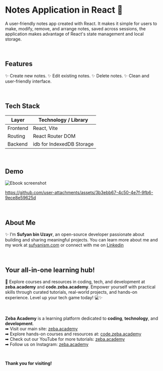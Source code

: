 # Notes Application in React 📓
A user-friendly notes app created with React. It makes it simple for users to make, modify, remove, and arrange notes, saved across sessions, the application makes advantage of React's state management and local storage.

<br/>

## Features
✨ Create new notes.
✨ Edit existing notes.
✨ Delete notes.
✨ Clean and user-friendly interface.

<br/>

##  Tech Stack

| Layer          | Technology / Library        |
|----------------|------------------------------|
| Frontend       | React, Vite                  |
| Routing        | React Router DOM             |
| Backend        | idb for IndexedDB Storage  |

<br/>

## Demo
![Ebook screenshot](https://github.com/user-attachments/assets/701294b9-dc99-4647-9285-8ba275c6a9f6)

https://github.com/user-attachments/assets/3b3ebb67-4c50-4e7f-9fb6-9ece8e59625d



</br>


## About Me 
✨ I’m **Sufyan bin Uzayr**, an open-source developer passionate about building and sharing meaningful projects.
You can learn more about me and my work at [sufyanism.com](https://sufyanism.com/) or connect with me on [Linkedin](https://www.linkedin.com/in/sufyanism)

</br>

## Your all-in-one learning hub! 
🚀 Explore courses and resources in coding, tech, and development at **zeba.academy** and **code.zeba.academy**. Empower yourself with practical skills through curated tutorials, real-world projects, and hands-on experience. Level up your tech game today! 💻✨

</br>

**Zeba Academy**  is a learning platform dedicated to **coding**, **technology**, and **development**.  
➡ Visit our main site: [zeba.academy](https://zeba.academy)   </br>
➡ Explore hands-on courses and resources at: [code.zeba.academy](https://code.zeba.academy)   </br>
➡ Check out our YouTube for more tutorials: [zeba.academy](https://www.youtube.com/@zeba.academy)  </br>
➡ Follow us on Instagram: [zeba.academy](https://www.instagram.com/zeba.academy/)  </br>

</br>

**Thank you for visiting!** 

<div style="margin-bottom:20px;"></div> <!-- adds space above -->
